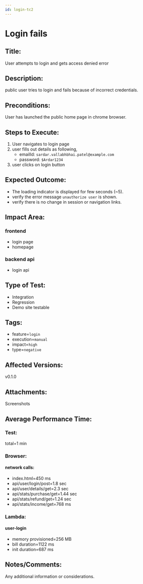 ```yaml
---
id: login-tc2
---
```


# Login fails

## Title:

User attempts to login and gets access denied error

## Description:

public user tries to login and fails because of incorrect credentials.

## Preconditions:

User has launched the public home page in chrome browser.

## Steps to Execute:

1. User navigates to login page
2. user fills out details as following,
   - emailId: `sardar.vallabhbhai.patel@example.com`
   - password: `$Ardar1234`
3. user clicks on login button

## Expected Outcome:

- The loading indicator is displayed for few seconds (~5).
- verify the error message `unauthorize user` is shown.
- verify there is no change in session or navigation links.

## Impact Area:

### frontend

- login page
- homepage

### backend api

- login api

## Type of Test:

- Integration
- Regression
- Demo site testable

## Tags:

- feature=`login`
- execution=`manual`
- impact=`high`
- type=`negative`

## Affected Versions:

v0.1.0

## Attachments:

Screenshots

## Average Performance Time:

### Test:

total=1 min

### Browser:

#### network calls:

- index.html=450 ms
- api/user/login/post=1.8 sec
- api/user/details/get=2.3 sec
- api/stats/purchase/get=1.44 sec
- api/stats/refund/get=1.24 sec
- api/stats/income/get=768 ms

### Lambda:

#### user-login

- memory provisioned=256 MB
- bill duration=1122 ms
- init duration=687 ms

## Notes/Comments:

Any additional information or considerations.
